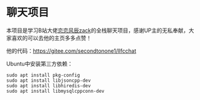 # 聊天项目

本项目是学习B站大佬[恋恋风辰zack](https://space.bilibili.com/271469206)的全栈聊天项目，感谢UP主的无私奉献，大家喜欢的可以去他的主页多多点赞！

他的代码：https://gitee.com/secondtonone1/llfcchat

Ubuntu中安装第三方依赖：

```shell
sudo apt install pkg-config
sudo apt install libjsoncpp-dev
sudo apt install libhiredis-dev
sudo apt install libmysqlcppconn-dev
```
